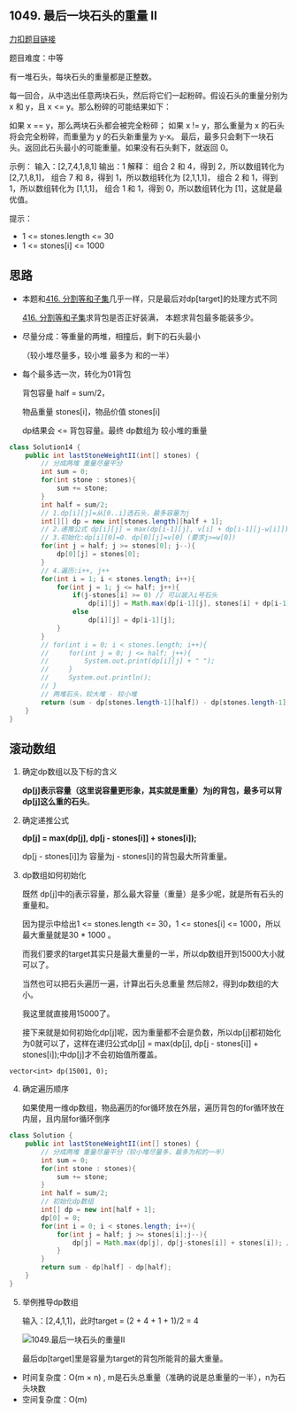 ## 1049. 最后一块石头的重量 II

[力扣题目链接](https://leetcode-cn.com/problems/last-stone-weight-ii/)

题目难度：中等

有一堆石头，每块石头的重量都是正整数。

每一回合，从中选出任意两块石头，然后将它们一起粉碎。假设石头的重量分别为  x 和  y，且  x <= y。那么粉碎的可能结果如下：

如果  x == y，那么两块石头都会被完全粉碎；
如果  x != y，那么重量为  x  的石头将会完全粉碎，而重量为  y  的石头新重量为  y-x。
最后，最多只会剩下一块石头。返回此石头最小的可能重量。如果没有石头剩下，就返回 0。

示例：
输入：[2,7,4,1,8,1]
输出：1
解释：
组合 2 和 4，得到 2，所以数组转化为 [2,7,1,8,1]，
组合 7 和 8，得到 1，所以数组转化为 [2,1,1,1]，
组合 2 和 1，得到 1，所以数组转化为 [1,1,1]，
组合 1 和 1，得到 0，所以数组转化为 [1]，这就是最优值。

提示：

* 1 <= stones.length <= 30
* 1 <= stones[i] <= 1000

## 思路

+ 本题和[416. 分割等和子集](https://programmercarl.com/0416.分割等和子集.html)几乎一样，只是最后对dp[target]的处理方式不同

  [416. 分割等和子集](https://programmercarl.com/0416.分割等和子集.html)求背包是否正好装满，
  本题求背包最多能装多少。

+ 尽量分成：等重量的两堆，相撞后，剩下的石头最小

  （较小堆尽量多，较小堆 最多为 和的一半）

+ 每个最多选一次，转化为01背包

  背包容量 half = sum/2，

  物品重量 stones[i]，物品价值 stones[i]

  dp结果会 <= 背包容量。最终 dp数组为 较小堆的重量

```java
class Solution14 {
    public int lastStoneWeightII(int[] stones) {
        // 分成两堆 重量尽量平分
        int sum = 0;
        for(int stone : stones){
            sum += stone;
        }
        int half = sum/2; 
        // 1.dp[i][j]=从[0..i]选石头，最多容量为j
        int[][] dp = new int[stones.length][half + 1];
        // 2.递推公式 dp[i][j] = max(dp[i-1][j], v[i] + dp[i-1][j-w[i]])
        // 3.初始化:dp[i][0]=0. dp[0][j]=v[0] (要求j>=w[0]) 
        for(int j = half; j >= stones[0]; j--){
            dp[0][j] = stones[0];
        }
        // 4.遍历:i++, j++
        for(int i = 1; i < stones.length; i++){
            for(int j = 1; j <= half; j++){
                if(j-stones[i] >= 0) // 可以装入i号石头
                    dp[i][j] = Math.max(dp[i-1][j], stones[i] + dp[i-1][j-stones[i]]);
                else 
                    dp[i][j] = dp[i-1][j];
            }
        }
        // for(int i = 0; i < stones.length; i++){
        //     for(int j = 0; j <= half; j++){ 
        //         System.out.print(dp[i][j] + " ");
        //     }
        //     System.out.println();
        // }
        // 两堆石头，较大堆 - 较小堆
        return (sum - dp[stones.length-1][half]) - dp[stones.length-1][half];
    }
} 
```

## 滚动数组

1. 确定dp数组以及下标的含义

   **dp[j]表示容量（这里说容量更形象，其实就是重量）为j的背包，最多可以背dp[j]这么重的石头**。

2. 确定递推公式

   **dp[j] = max(dp[j], dp[j - stones[i]] + stones[i]);**

   dp[j - stones[i]]为 容量为j - stones[i]的背包最大所背重量。

3. dp数组如何初始化

   既然 dp[j]中的j表示容量，那么最大容量（重量）是多少呢，就是所有石头的重量和。

   因为提示中给出1 <= stones.length <= 30，1 <= stones[i] <= 1000，所以最大重量就是30 * 1000 。

   而我们要求的target其实只是最大重量的一半，所以dp数组开到15000大小就可以了。

   当然也可以把石头遍历一遍，计算出石头总重量 然后除2，得到dp数组的大小。

   我这里就直接用15000了。

   接下来就是如何初始化dp[j]呢，因为重量都不会是负数，所以dp[j]都初始化为0就可以了，这样在递归公式dp[j] = max(dp[j], dp[j - stones[i]] + stones[i]);中dp[j]才不会初始值所覆盖。

```
vector<int> dp(15001, 0);
```

4. 确定遍历顺序


    如果使用一维dp数组，物品遍历的for循环放在外层，遍历背包的for循环放在内层，且内层for循环倒序 

```Java
class Solution {
    public int lastStoneWeightII(int[] stones) {
        // 分成两堆 重量尽量平分（较小堆尽量多，最多为和的一半）
        int sum = 0;
        for(int stone : stones){
            sum += stone;
        }
        int half = sum/2;
        // 初始化dp数组 
        int[] dp = new int[half + 1];
        dp[0] = 0;
        for(int i = 0; i < stones.length; i++){
            for(int j = half; j >= stones[i];j--){
                dp[j] = Math.max(dp[j], dp[j-stones[i]] + stones[i]); // 是否放入物品i
            }
        }
        return sum - dp[half] - dp[half];
    }
}  
```

5. 举例推导dp数组

   输入：[2,4,1,1]，此时target = (2 + 4 + 1 + 1)/2 = 4 

   ![1049.最后一块石头的重量II](https://img-blog.csdnimg.cn/20210121115805904.jpg)


   最后dp[target]里是容量为target的背包所能背的最大重量。

* 时间复杂度：O(m × n) , m是石头总重量（准确的说是总重量的一半），n为石头块数
* 空间复杂度：O(m)